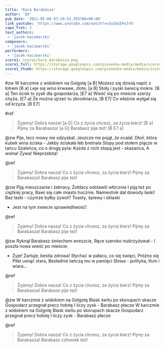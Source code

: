 ```yaml
---
title: 'Kara Barabasza'
author: 'DX'
pub_date: '2011-05-08 07:19:51.355786+00:00'
link_youtube: 'https://www.youtube.com/watch?v=3u1bo5FeJr0'
capo_fret: 3
text_authors:
 - 'jacek-kaczmarski'
composers:
 - 'jacek-kaczmarski'
performers:
 - 'jacek-kaczmarski'
score1: scores/kara_barabasza.png
score1_full: https://storage.googleapis.com/piosenka-media/media/scores/kara_barabasza.png
score1_thumb: https://storage.googleapis.com/piosenka-media/media/scores/kara_barabasza.png.180x0_q85_upscale.jpg
---
```


#zw
W karczmie z widokiem na Golgotę [a B]
Możesz się dzisiaj napić z łotrem [B a]
Leje się wino krwawe, złote, [a B]
Stoły i pyski świecą mokre. [B a]
Ten ścisk to zysk dla gospodarza, [E7 a]
Wieść się po mieście szerzy chyża, [E7 a]
Że można ujrzeć tu zbrodniarza, [B E7]
Co właśnie wyłgał się od krzyża. [B E7]

#ref
>Żyjemy! Dobra nasza! [a G]
>Co z życia chcesz, za życia bierz! [B a]
>Pijmy za Barabasza! [a G]
>Barabasz pije też! [B E7 a]

@zw
Pije, lecz mowy nie odzyskał,
Jeszcze nie pojął, że ocalał.
Dłoń, która kubek wina ściska -
Jakby ściskała łeb bretnala
Stopy pod stołem plącze w tańcu
Szaleńca, co o drogę pyta:
Każda z nich stopą jest - skazańca,
A wolna! Żywa! Nieprzebita!

@ref
>Żyjemy! Dobra nasza!
>Co z życia chcesz, za życia bierz!
>Pijmy za Barabasza!
>Barabasz pije też!

@zw
Piją mieszczanie i żebracy,
Żołdacy odstawili włócznie
I piją też po ciężkiej pracy,
Bawi się całe miasto hucznie.
Namiestnik dał dowody łaski!
Bez łaski - czymże byłby żywot?
Toasty, śpiewy i oklaski
- Jest na tym świecie sprawiedliwość!

@ref
>Żyjemy! Dobra nasza!
>Co z życia chcesz, za życia bierz!
>Pijmy za Barabasza!
>Barabasz pije też!

@zw
Ryknął Barabasz śmiechem wreszcie,
Ręce szeroko rozkrzyżował -
I poszła nowa wieść po mieście:
- Żyje! Żartuje, bestia zdrowa!
Słychać w pałacu, co się święci,
Próżno się Piłat usnąć stara,
Bezładnie tańczą mu w pamięci
Słowa - polityka, tłum i wiara...

@ref
>Żyjemy! Dobra nasza!
>Co z życia chcesz, za życia bierz!
>Pijmy za Barabasza!
>Barabasz pije też!

@zw
W karczmie z widokiem na Golgotę
Blask świtu po skorupach skacze
Gospodarz przegnał precz hołotę
I liczy zysk - Barabasz płacze
W karczmie z widokiem na Golgotę
Blask świtu po skorupach skacze
Gospodarz przegnał precz hołotę
I liczy zysk - Barabasz płacze

@ref
>Żyjemy! Dobra nasza!
>Co z życia chcesz, za życia bierz!
>Pijmy za Barabasza!
>Barabasz człowiek też!